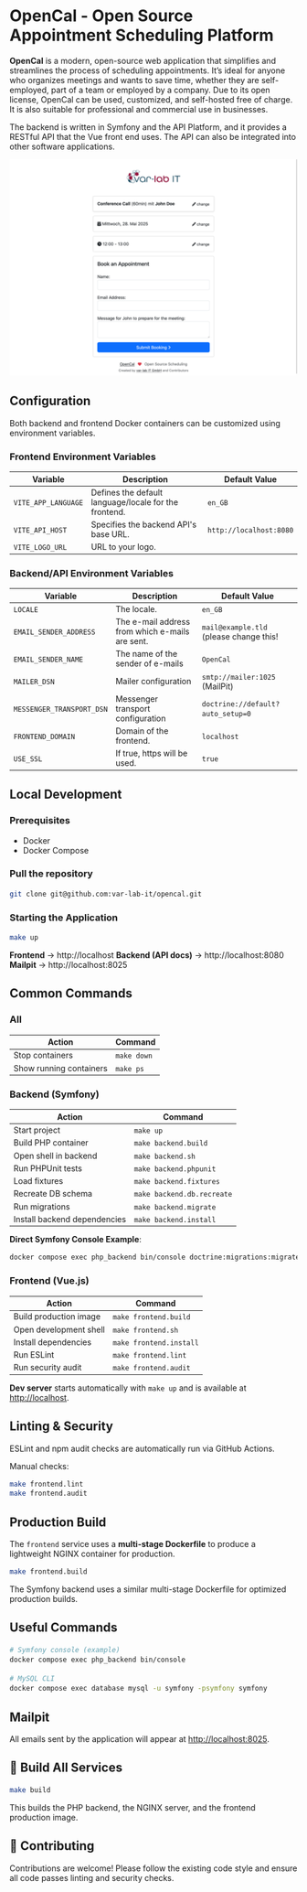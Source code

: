 # OpenCal - Open Source Appointment Scheduling Platform

**OpenCal** is a modern, open-source web application that simplifies and streamlines the process of scheduling
appointments.
It’s ideal for anyone who organizes meetings and wants to save time, whether they are self-employed, part of a
team or employed by a company.
Due to its open license, OpenCal can be used, customized, and self-hosted free of charge. It is also suitable for
professional and commercial use in businesses.

The backend is written in Symfony and the API Platform, and it provides a RESTful API that the Vue front end uses. The
API can also be integrated into other software applications.

![screenshot-opencal.png](screenshot-opencal.png)

## Configuration

Both backend and frontend Docker containers can be customized using environment variables.

### Frontend Environment Variables

| Variable            | Description                                           | Default Value           |
|---------------------|-------------------------------------------------------|-------------------------|
| `VITE_APP_LANGUAGE` | Defines the default language/locale for the frontend. | `en_GB`                 |
| `VITE_API_HOST`     | Specifies the backend API's base URL.                 | `http://localhost:8080` |
| `VITE_LOGO_URL`     | URL to your logo.                                     | <empty>                 |

### Backend/API Environment Variables

| Variable                  | Description                                     | Default Value                           |
|---------------------------|-------------------------------------------------|-----------------------------------------|
| `LOCALE`                  | The locale.                                     | `en_GB`                                 |
| `EMAIL_SENDER_ADDRESS`    | The e-mail address from which e-mails are sent. | `mail@example.tld` (please change this! |
| `EMAIL_SENDER_NAME`       | The name of the sender of e-mails               | `OpenCal`                               |
| `MAILER_DSN`              | Mailer configuration                            | `smtp://mailer:1025` (MailPit)          |
| `MESSENGER_TRANSPORT_DSN` | Messenger transport configuration               | `doctrine://default?auto_setup=0`       |
| `FRONTEND_DOMAIN`         | Domain of the frontend.                         | `localhost`                             |
| `USE_SSL`                 | If true, https will be used.                    | `true`                                  |

## Local Development

### Prerequisites

- Docker
- Docker Compose

### Pull the repository

```bash
git clone git@github.com:var-lab-it/opencal.git
```

### Starting the Application

```bash
make up
```

**Frontend** → http://localhost
**Backend (API docs)** → http://localhost:8080  
**Mailpit** → http://localhost:8025

## Common Commands

### All

| Action                  | Command     |
|-------------------------|-------------|
| Stop containers         | `make down` |
| Show running containers | `make ps`   |

### Backend (Symfony)

| Action                       | Command                    |
|------------------------------|----------------------------|
| Start project                | `make up`                  |
| Build PHP container          | `make backend.build`       |
| Open shell in backend        | `make backend.sh`          |
| Run PHPUnit tests            | `make backend.phpunit`     |
| Load fixtures                | `make backend.fixtures`    |
| Recreate DB schema           | `make backend.db.recreate` |
| Run migrations               | `make backend.migrate`     |
| Install backend dependencies | `make backend.install`     |

**Direct Symfony Console Example**:

```bash
docker compose exec php_backend bin/console doctrine:migrations:migrate
```

### Frontend (Vue.js)

| Action                 | Command                 |
|------------------------|-------------------------|
| Build production image | `make frontend.build`   |
| Open development shell | `make frontend.sh`      |
| Install dependencies   | `make frontend.install` |
| Run ESLint             | `make frontend.lint`    |
| Run security audit     | `make frontend.audit`   |

**Dev server** starts automatically with `make up` and is available at [http://localhost](http://localhost).

## Linting & Security

ESLint and npm audit checks are automatically run via GitHub Actions.

Manual checks:

```bash
make frontend.lint
make frontend.audit
```

## Production Build

The `frontend` service uses a **multi-stage Dockerfile** to produce a lightweight NGINX container for production.

```bash
make frontend.build
```

The Symfony backend uses a similar multi-stage Dockerfile for optimized production builds.

## Useful Commands

```bash
# Symfony console (example)
docker compose exec php_backend bin/console

# MySQL CLI
docker compose exec database mysql -u symfony -psymfony symfony
```

## Mailpit

All emails sent by the application will appear at [http://localhost:8025](http://localhost:8025).

## 🔧 Build All Services

```bash
make build
```

This builds the PHP backend, the NGINX server, and the frontend production image.

## 🤝 Contributing

Contributions are welcome! Please follow the existing code style and ensure all code passes linting and security checks.
